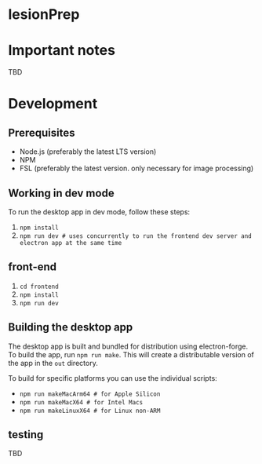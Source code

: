 # lesionPrep

# Important notes
TBD

# Development

## Prerequisites
- Node.js (preferably the latest LTS version)
- NPM
- FSL (preferably the latest version. only necessary for image processing)

## Working in dev mode

To run the desktop app in dev mode, follow these steps:

1. `npm install`
2. `npm run dev # uses concurrently to run the frontend dev server and electron app at the same time`

## front-end

1. `cd frontend`
2. `npm install`
3. `npm run dev`

## Building the desktop app

The desktop app is built and bundled for distribution using electron-forge. To build the app, run `npm run make`. This will create a distributable version of the app in the `out` directory.

To build for specific platforms you can use the individual scripts:
- `npm run makeMacArm64 # for Apple Silicon`
- `npm run makeMacX64 # for Intel Macs`
- `npm run makeLinuxX64 # for Linux non-ARM`

## testing
TBD
